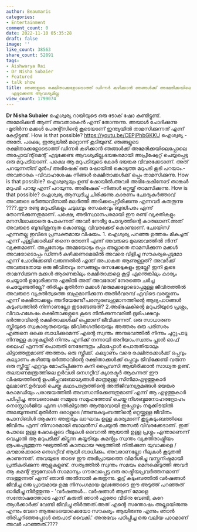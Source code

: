 ```yaml
---
author: Beaumaris
categories:
- Entertainment
comment_count: 0
date: 2022-11-10 05:35:28
draft: false
image: ''
like_count: 38563
share_count: 52891
tags:
- Aishwarya Rai
- Dr Nisha Subaier
- Featured
- talk show
title: ഞങ്ങളുടെ രക്ഷിതാക്കളോടൊത്ത് ഡിന്നർ കഴിക്കാൻ ഞങ്ങൾക്ക് അമേരിക്കയിലെപ്പോലെ അപ്പോയ്ന്റ്മെന്റ്
  എടുക്കേണ്ട ആവശ്യമില്ല
view_count: 1799074
---
```


**Dr Nisha Subaier** ഐശ്വര്യ റായിയുടെ ഒരു ടോക് ഷോ കണ്ടിട്ടുണ്ട്. അമേരിക്കൻ ആണ് അവതാരകൻ എന്ന് തോന്നുന്നു. അയാൾ ചോദിക്കുന്നു -മുതിർന്ന മക്കൾ പേരന്റ്സിന്റെ കൂടെയാണ് ഇന്ത്യയിൽ താമസിക്കുന്നത് എന്ന് കേട്ടിട്ടുണ്ട്. How is that possible? https://youtu.be/CEPjPhbGKKU ഐശ്വര്യ - അതേ. പക്ഷെ, ഇന്ത്യയിൽ മറ്റൊന്ന് കൂടിയുണ്ട്. ഞങ്ങളുടെ രക്ഷിതാക്കളോടൊത്ത് ഡിന്നർ കഴിക്കാൻ ഞങ്ങൾക്ക് അമേരിക്കയിലെപ്പോലെ അപ്പോയ്ന്റ്മെന്റ് എടുക്കേണ്ട ആവശ്യമില്ല.ഭയങ്കരമായി അപ്രീഷ്യേറ്റ് ചെയ്യപ്പെട്ട ഒരു മറുപടിയാണ്. പക്ഷെ ആ മറുപടിയുടെ കോർ ഭയങ്കര വിവരക്കേടാണ്. അത് പറയുന്നതിന് മുൻപ് അഭിഷേക് ഒരു ഷോയിൽ കൊടുത്ത മറുപടി കൂടി പറയാം.-അവതാരക -വിവാഹശേഷം നിങ്ങൾ രക്ഷിതാക്കൾക്ക് ഒപ്പം താമസിക്കുന്നു. How is that possible? ഐശ്വര്യയും ഉണ്ട് ഷോയിൽ.അവർ അഭിഷേകിനോട് താങ്കൾ മറുപടി പറയൂ എന്ന് പറയുന്നു. അഭിഷേക് -നിങ്ങൾ ഒറ്റയ്ക്ക് താമസിക്കുന്നു. How is that possible? ഐശ്വര്യ ആസ്വദിച്ചു ചിരിക്കുന്നു.കാരണം ചോദ്യകർത്താവ് അവരുടെ ഭർത്താവിനാൽ മലർത്തി അടിക്കപ്പെട്ടിരിക്കുന്നു എന്നവർ കരുതുന്നു ????.ഈ രണ്ടു മറുപടികളും ചടുലവും രസകരവും ബുദ്ധിപരം എന്ന് തോന്നിക്കുന്നതുമാണ്. പക്ഷെ, അടിസ്ഥാനപരമായി ഈ രണ്ട് വ്യക്തികളും മനസിലാക്കാതെ പോകുന്നത് അവർ നേരിട്ട ചോദ്യത്തിന്റെ കാതലാണ്.അത് അവരുടെ ബുദ്ധിശൂന്യത കൊണ്ടല്ല, വിവരക്കേട് കൊണ്ടാണ്. ചോയിസ് എന്നതല്ല ഇവിടെ പ്രസക്തമായ വിഷയം. 1\. ഐശ്വര്യ പറഞ്ഞ ഉത്തരം മികച്ചത് എന്ന് പുള്ളിക്കാരിക്ക് തന്നെ തോന്നി എന്ന് അവരുടെ മുഖഭാവത്തിൽ നിന്ന് വ്യക്തമാണ്. അച്ഛനോടും അമ്മയോടും ഒപ്പം അല്ലാതെ താമസിക്കുന്ന മക്കൾ അവരോടൊപ്പം ഡിന്നർ കഴിക്കണമെങ്കിൽ അവരെ വിളിച്ചു സൗകര്യപ്പെടുമോ എന്ന് ചോദിക്കേണ്ടി വരുന്നതിൽ എന്ത് അപാകത ആണുള്ളത്? അവർക്ക് അവരുടേതായ ഒരു ജീവിതവും രസങ്ങളും രസക്കേടുകളും ഇല്ലേ? ഇനി കൂടെ താമസിക്കുന്ന മക്കൾ ആണെങ്കിലും രക്ഷിതാക്കളെ കൂട്ടി എന്തെങ്കിലും കാര്യം ചെയ്യാൻ ഉദ്ദേശിക്കുന്നു എങ്കിൽ അത് അവരോട് നേരത്തെ ചർച്ച ചെയ്യേണ്ടതില്ലേ? തിരിച്ചും മുതിർന്ന മക്കൾ /മരുമക്കളോടൊപ്പമുള്ള ജീവിതത്തിൽ അവരുടെ വ്യക്തിത്വത്തെ ബഹുമാനിക്കുന്ന അതിർവരമ്പ് എവിടെ വരയ്ക്കണം എന്ന് രക്ഷിതാക്കളും അറിയേണ്ടേ?പരസ്പരബഹുമാനത്തിന്റെ ആദ്യപാഠങ്ങൾ കുടുംബത്തിൽ നിന്നാണല്ലോ തുടങ്ങേണ്ടത്? 2.അഭിഷേകിന്റെ മറുപടിയുടെ പ്രശ്നം, വിവാഹശേഷം രക്ഷിതാക്കളുടെ കൂടെ നിൽക്കുന്നവരിൽ ഭൂരിപക്ഷവും ഭർത്താവിന്റെ രക്ഷിതാക്കൾക്ക് ഒപ്പമാണ് ജീവിക്കുന്നത്. ഒരു സാധാരണ സ്ത്രീയുടെ സ്വകാര്യതയെയും ജീവിതഗതിയെയും അത്തരം ഒരു പരിസരം എങ്ങനെ ഒക്കെ ബാധിക്കുമെന്ന് എന്റെ സ്വന്തം അനുഭവത്തിൽ നിന്നും ചുറ്റുപാടു നിന്നുള്ള കാഴ്ചകളിൽ നിന്നും എനിക്ക് നന്നായി അറിയാം.സ്വന്തം പ്ലാൻ ഓഫ് ലൈഫ് എന്നത് പൊരുതി നേടേണ്ടതും ചിലപ്പോൾ പൊരുതിയാലും കിട്ടാത്തതുമാണ് അത്തരം ഒരു സ്ത്രീക്ക്. കല്യാണം വരെ രക്ഷിതാക്കൾക്ക് ഒപ്പവും കല്യാണം കഴിഞ്ഞു ഭർത്താവിന്റെ രക്ഷിതാക്കൾക്ക് ഒപ്പവും ജീവിക്കേണ്ടി വരുന്ന ഒരു സ്ത്രീയ്ക്ക് ഏറ്റവും മോഹിപ്പിക്കുന്ന കനി പ്രൈവസി ആയിരിക്കാൻ സാധ്യത ഉണ്ട്. തലയണമന്ത്രത്തിലെ ഉർവശി നെഗറ്റീവ് ക്യാരക്ടർ ആകുന്നത് ഈ വിഷയത്തിന്റെ ഉപരിപ്ലവബോധ്യങ്ങൾ മാത്രമുള്ള സിനിമാഎഴുത്തുകാർ മൂലമാണ്.ഉർവശി ചെയ്ത കഥാപാത്രത്തിന്റെ അതിജീവനശ്രമങ്ങൾ ഭയങ്കര കോമഡിയും പരാജയത്തിൽ അവസാനിക്കേണ്ടതുമാണ് എന്ന് ആ എഴുത്തുകാർ പഠിപ്പിച്ചു. അവരൊക്കെ നമ്മുടെ സമൂഹത്തോട് ചെയ്ത നിശബ്ദമനോഹരദ്രോഹം നൊസ്റ്റാൾജിയ എന്ന ഗതികിട്ടാത്ത ആത്മാവായി ഇപ്പോഴും നമുക്കിടയിൽ അലയുന്നുണ്ട്.മുതിർന്ന ഒരാളുടെ /അണുകുടുംബത്തിന്റെ ഒറ്റയ്ക്കുള്ള ജീവിതം പോസിബിൾ ആകുന്ന അത്രയും ലാഘവം ഉള്ള കാര്യമാണ് കൂട്ടുകുടുംബത്തിലെ ജീവിതം എന്ന് നിസാരമായി ബാലൻസ് ചെയ്യൽ അസൽ വിവരക്കേടാണ്. ഇത് പോലെ ഉള്ള ഷോകളുടെ റീലുകൾ വൈറൽ ആയാൽ ഉള്ള പ്രശ്നം എന്താണെന്ന് വെച്ചാൽ ആ മറുപടിക്ക് കിട്ടുന്ന കയ്യടിയും കമന്റും സ്വന്തം വ്യക്തിരാഷ്ട്രീയം രൂപപ്പെടുത്തുന്ന ഘട്ടത്തിൽ കാതലായ ഘട്ടത്തിൽ നിൽക്കുന്ന യുവാക്കളെ /കൗമാരക്കാരെ നെഗറ്റീവ് ആയി ബാധിക്കും. അവരാണല്ലോ റീലുകൾ കൂടുതൽ കാണുന്നത്. അവയുടെ താഴെ ഈ അഭിപ്രായത്തെ വിമർശിച്ചു വസ്തുനിഷ്ഠമായി പ്രതികരിക്കുന്ന ആളുകളുണ്ട്. സത്യത്തിൽ സ്വന്തം സമയം മെനക്കെടുത്തി അവർ ആ കമന്റ് ഇടുമ്പോൾ സാമാന്യം ഗൗരവപ്പെട്ട ഒരു രാഷ്ട്രീയപ്രവർത്തനമാണ് നടത്തുന്നത് എന്ന് ഞാൻ അതിനാൽ കരുതുന്നു. കൂട്ട് കുടുംബത്തിൽ വർഷങ്ങൾ ജീവിച്ച ഒരു പ്രായമായ ഉമ്മ നിസംഗമായ മുഖത്തോടെ ഈ അടുത്ത് പറഞ്ഞത് ഓർമിച്ചു നിർത്തുന്നു - 'വർഷങ്ങൾ... വർഷങ്ങൾ ആണ് മോളെ സന്തോഷത്തോടെ എന്ന് കരുതി ഞാൻ ഏതോ വീടിനു വേണ്ടി, കുറേ ആൾക്കാർക്ക് വേണ്ടി ജീവിച്ചു തീർത്തത്.അത് എന്റെ സന്തോഷം അല്ലായിരുന്നു എന്നും വേറെ ആരുടെയൊക്കെയോ സൗകര്യം ആയിരുന്നു എന്നും ഞാൻ തിരിച്ചറിഞ്ഞപ്പോൾ ഒരുപാട് വൈകി.' അനുഭവം പഠിപ്പിച്ച ഒരു വലിയ പാഠമാണ് അവർ പറഞ്ഞത്.????